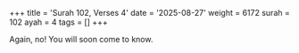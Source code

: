 +++
title = 'Surah 102, Verses 4'
date = '2025-08-27'
weight = 6172
surah = 102
ayah = 4
tags = []
+++

Again, no! You will soon come to know.